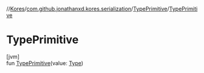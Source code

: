 //[Kores](../../../index.md)/[com.github.jonathanxd.kores.serialization](../index.md)/[TypePrimitive](index.md)/[TypePrimitive](-type-primitive.md)

# TypePrimitive

[jvm]\
fun [TypePrimitive](-type-primitive.md)(value: [Type](https://docs.oracle.com/javase/8/docs/api/java/lang/reflect/Type.html))
